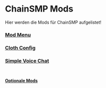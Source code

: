 # ChainSMP Mods
Hier werden die Mods für ChainSMP aufgelistet!</br>

### [Mod Menu](https://cdn.modrinth.com/data/mOgUt4GM/versions/3.2.1/modmenu-3.2.1.jar)

### [Cloth Config](https://www.curseforge.com/minecraft/mc-mods/cloth-config/download/3782775/file)

### [Simple Voice Chat](https://www.curseforge.com/minecraft/mc-mods/simple-voice-chat/download/3783929/file)
</br>

**[Optionale Mods](https://github.com/D1p4k/ChainSMPGuide/blob/main/DE/Fabric/ChainSMPOptionalMods.md)**
